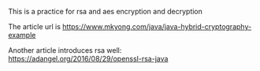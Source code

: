 This is a practice for rsa and aes encryption and decryption

The article url is https://www.mkyong.com/java/java-hybrid-cryptography-example

Another article introduces rsa well: https://adangel.org/2016/08/29/openssl-rsa-java
